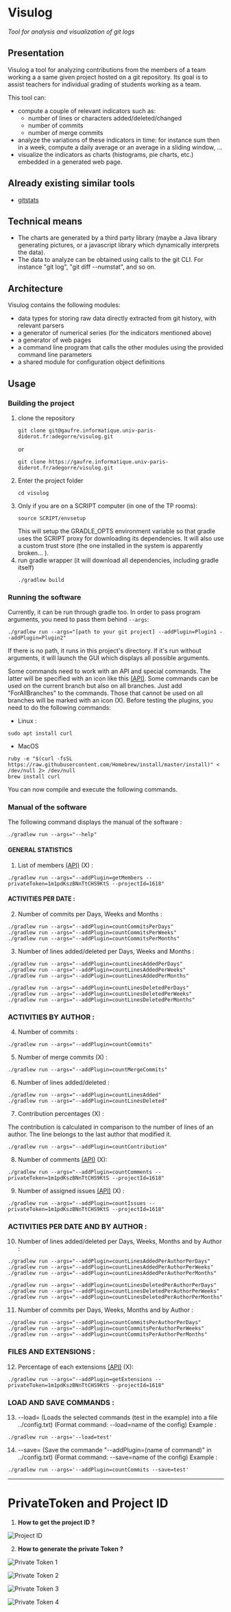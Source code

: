 # Visulog

*Tool for analysis and visualization of git logs*

## Presentation

Visulog a tool for analyzing contributions from the members of a team working a a same given project hosted on a git repository. Its goal is to assist teachers for individual grading of students working as a team.

This tool can:

- compute a couple of relevant indicators such as:
  - number of lines or characters added/deleted/changed
  - number of commits
  - number of merge commits
- analyze the variations of these indicators in time: for instance sum then in a week, compute a daily average or an average in a sliding window, ...
- visualize the indicators as charts (histograms, pie charts, etc.) embedded in a generated web page.

## Already existing similar tools

- [gitstats](https://pypi.org/project/gitstats/) 

## Technical means

- The charts are generated by a third party library (maybe a Java library generating pictures, or a javascript library which dynamically interprets the data).
- The data to analyze can be obtained using calls to the git CLI. For instance "git log", "git diff --numstat", and so on.

## Architecture

Visulog contains the following modules:

- data types for storing raw data directly extracted from git history, with relevant parsers
- a generator of numerical series (for the indicators mentioned above)
- a generator of web pages
- a command line program that calls the other modules using the provided command line parameters
- a shared module for configuration object definitions

## Usage

### Building the project

1. clone the repository
    ```
    git clone git@gaufre.informatique.univ-paris-diderot.fr:adegorre/visulog.git
    ```
   or
    ```
    git clone https://gaufre.informatique.univ-paris-diderot.fr/adegorre/visulog.git
    ```
2. Enter the project folder
    ```
    cd visulog
    ```
3. Only if you are on a SCRIPT computer (in one of the TP rooms):
    ```
    source SCRIPT/envsetup
    ```
    This will setup the GRADLE_OPTS environment variable so that gradle uses the SCRIPT proxy for downloading its dependencies. It will also use a custom trust store (the one installed in the system is apparently broken... ).
4. run gradle wrapper (it will download all dependencies, including gradle itself)
    ```
    ./gradlew build
    ```
    
### Running the software

Currently, it can be run through gradle too. In order to pass program arguments, you need to pass them behind `--args`:
```
./gradlew run --args="[path to your git project] --addPlugin=Plugin1 --addPlugin=Plugin2"
```
If there is no path, it runs in this project's directory.
If it's run without arguments, it will launch the GUI which displays all possible arguments.

Some commands need to work with an API and special commands. The latter will be specified with an icon like this [(API)](README.md#privatetoken-and-project-id).
Some commands can be used on the current branch but also on all branches. Just add "ForAllBranches" to the commands. Those that cannot be used on all branches will be marked with an icon (X).
Before testing the plugins, you need to do the following commands:

- Linux :
```
sudo apt install curl
```

- MacOS
```
ruby -e "$(curl -fsSL https://raw.githubusercontent.com/Homebrew/install/master/install)" < /dev/null 2> /dev/null
brew install curl
```
You can now compile and execute the following commands.


### Manual of the software

The following command displays the manual of the software :
```
./gradlew run --args="--help"
```

#### GENERAL STATISTICS

1. List of members [(API)](README.md#privatetoken-and-project-id) (X) :

```
./gradlew run --args="--addPlugin=getMembers --privateToken=1m1pdKszBNnTtCHS9KtS --projectId=1618"
```

#### ACTIVITIES PER DATE :

2. Number of commits per Days, Weeks and Months :

```
./gradlew run --args="--addPlugin=countCommitsPerDays"
./gradlew run --args="--addPlugin=countCommitsPerWeeks"
./gradlew run --args="--addPlugin=countCommitsPerMonths"
```

3. Number of lines added/deleted per Days, Weeks and Months :

```
./gradlew run --args="--addPlugin=countLinesAddedPerDays"
./gradlew run --args="--addPlugin=countLinesAddedPerWeeks"
./gradlew run --args="--addPlugin=countLinesAddedPerMonths"

./gradlew run --args="--addPlugin=countLinesDeletedPerDays"
./gradlew run --args="--addPlugin=countLinesDeletedPerWeeks"
./gradlew run --args="--addPlugin=countLinesDeletedPerMonths"
```

### ACTIVITIES BY AUTHOR :

4. Number of commits :

```
./gradlew run --args="--addPlugin=countCommits"
```

5. Number of merge commits (X) :

```
./gradlew run --args="--addPlugin=countMergeCommits"
```

6. Number of lines added/deleted :

```
./gradlew run --args="--addPlugin=countLinesAdded"
./gradlew run --args="--addPlugin=countLinesDeleted"
```

7. Contribution percentages (X) :

The contribution is calculated in comparison to the number of lines of an author. The line belongs to the last author that modified it.

```
./gradlew run --args="--addPlugin=countContribution"
```

8. Number of comments [(API)](README.md#privatetoken-and-project-id) (X):

```
./gradlew run --args="--addPlugin=countComments --privateToken=1m1pdKszBNnTtCHS9KtS --projectId=1618"
```

9. Number of assigned issues [(API)](README.md#privatetoken-and-project-id) (X) :

```
./gradlew run --args="--addPlugin=countIssues --privateToken=1m1pdKszBNnTtCHS9KtS --projectId=1618"
```

### ACTIVITIES PER DATE AND BY AUTHOR :

10. Number of lines added/deleted per Days, Weeks, Months and by Author :

```
./gradlew run --args="--addPlugin=countLinesAddedPerAuthorPerDays"
./gradlew run --args="--addPlugin=countLinesAddedPerAuthorPerWeeks"
./gradlew run --args="--addPlugin=countLinesAddedPerAuthorPerMonths"

./gradlew run --args="--addPlugin=countLinesDeletedPerAuthorPerDays"
./gradlew run --args="--addPlugin=countLinesDeletedPerAuthorPerWeeks"
./gradlew run --args="--addPlugin=countLinesDeletedPerAuthorPerMonths"
```

11. Number of commits per Days, Weeks, Months and by Author :

```
./gradlew run --args="--addPlugin=countCommitsPerAuthorPerDays"
./gradlew run --args="--addPlugin=countCommitsPerAuthorPerWeeks"
./gradlew run --args="--addPlugin=countCommitsPerAuthorPerMonths"
```

### FILES AND EXTENSIONS :

12. Percentage of each extensions [(API)](README.md#privatetoken-and-project-id) (X):

```
./gradlew run --args="--addPlugin=getExtensions --privateToken=1m1pdKszBNnTtCHS9KtS --projectId=1618"
```

### LOAD AND SAVE COMMANDS :

13. --load= (Loads the selected commands (test in the example) into a file ../config.txt)
(Format command: --load=name of the config)
Example : 
```
./gradlew run --args='--load=test'
```

14. --save= (Save the commande "--addPlugin=(name of command)" in ../config.txt)
(Format command: --save=name of the config)
Example : 
```
./gradlew run --args='--addPlugin=countCommits --save=test'
```

-----------------------------------------------------------------------------------------------------------------------------
#  PrivateToken and Project ID

1. **How to get the project ID ?**

![Project ID](https://gaufre.informatique.univ-paris-diderot.fr/badaoui/visulog/raw/a8a33523c3a68afcf405a4fb400127e06a6b54bf/images/ID.png)

2. **How to generate the private Token ?**

![Private Token 1](https://gaufre.informatique.univ-paris-diderot.fr/badaoui/visulog/raw/a8a33523c3a68afcf405a4fb400127e06a6b54bf/images/PrivateToken1.png)

![Private Token 2](https://gaufre.informatique.univ-paris-diderot.fr/badaoui/visulog/raw/a8a33523c3a68afcf405a4fb400127e06a6b54bf/images/PrivateToken2.png)

![Private Token 3](https://gaufre.informatique.univ-paris-diderot.fr/badaoui/visulog/raw/a8a33523c3a68afcf405a4fb400127e06a6b54bf/images/PrivateToken3.png)

![Private Token 4](https://gaufre.informatique.univ-paris-diderot.fr/badaoui/visulog/raw/a8a33523c3a68afcf405a4fb400127e06a6b54bf/images/PrivateToken4.png)

